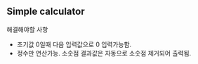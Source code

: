 ## Simple calculator

해결해야할 사항

- 초기값 0일때 다음 입력값으로 0 입력가능함.
- 정수만 연산가능. 소숫점 결과값은 자동으로 소숫점 제거되어 출력됨.
